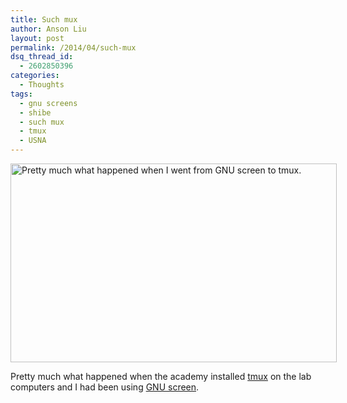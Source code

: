 ```yaml
---
title: Such mux
author: Anson Liu
layout: post
permalink: /2014/04/such-mux
dsq_thread_id:
  - 2602850396
categories:
  - Thoughts
tags:
  - gnu screens
  - shibe
  - such mux
  - tmux
  - USNA
---
```

<div id="attachment_2981" style="width: 532px" class="wp-caption aligncenter">
  <a href="https://ansonliu.com/wp-content/uploads/2014/04/Capture.png"><img class=" wp-image-2981   " alt="Pretty much what happened when I went from GNU screen to tmux." src="https://ansonliu.com/wp-content/uploads/2014/04/Capture.png" width="522" height="318" /></a><p class="wp-caption-text">
    Pretty much what happened when the academy installed <a href="http://en.wikipedia.org/wiki/Tmux">tmux</a> on the lab computers and I had been using <a href="http://en.wikipedia.org/wiki/GNU_Screen">GNU screen</a>.
  </p>
</div>